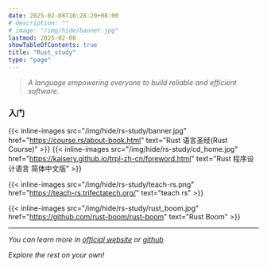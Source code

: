 ```yaml
---
date: 2025-02-08T16:28:20+08:00
# description: ""
# image: "/img/hide/banner.jpg"
lastmod: 2025-02-08
showTableOfContents: true
title: "Rust_study"
type: "page"
---
```


> *A language empowering everyone to build reliable and efficient software.*

### 入门

{{< inline-images src="/img/hide/rs-study/banner.jpg" href="https://course.rs/about-book.html" text="Rust 语言圣经(Rust Course)" >}}
{{< inline-images src="/img/hide/rs-study/cd_home.jpg" href="https://kaisery.github.io/trpl-zh-cn/foreword.html" text="Rust 程序设计语言 简体中文版" >}}

{{< inline-images src="/img/hide/rs-study/teach-rs.png" href="https://teach-rs.trifectatech.org/" text="teach rs" >}}

{{< inline-images src="/img/hide/rs-study/rust_boom.jpg" href="https://github.com/rust-boom/rust-boom" text="Rust Boom" >}}






---

*You can learn more in [official website](https://www.rust-lang.org/) or [github](https://github.com/rust-lang/rust)*

*Explore the rest on your own!*



